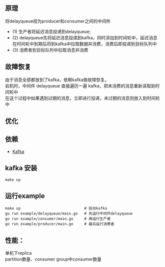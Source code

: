 ## 原理
将delayqueue视为producer和consumer之间的中间件
- (1) 生产者将延迟消息投递到delayqueue;
- (2) delayqueue先将延迟消息投递到kafka，同时添加到时间轮中，延迟消息在时间轮中到期后将到kafka中拉取数据并消费，消费后即投递到目标队列中
- (3) 消费者到目标队列中拉取消息并消费

## 故障恢复
由于消息全部都放到了kafka，依赖kafka做故障恢复。  
宕机时，中间件 delayqueue 直接遍历一遍 kafka，把未消费的消息重新读取到时间轮中  
在这个过程中如果遇到过期的消息，立即进行投递，未过期的消息则放入到时间轮中

## 优化 


## 依赖
- [Kafka](https://github.com/confluentinc/confluent-kafka-go)




## kafka 安装
`make up`

## 运行example
```shell
make up                             # 启动kafka
go run example/delayqueue/main.go   # 先运行中间件delayqueue
go run example/consumer/main.go     # 再运行生产者
go run example/producer/main.go     # 最后运行消费者
```

## 性能：
单机下replica  
partition数量、consumer group中consumer数量 

